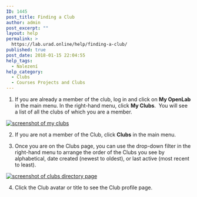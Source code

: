 ```yaml
---
ID: 1445
post_title: Finding a Club
author: admin
post_excerpt: ""
layout: help
permalink: >
  https://lab.urad.online/help/finding-a-club/
published: true
post_date: 2018-01-15 22:04:55
help_tags:
  - Nalezení
help_category:
  - Clubs
  - Courses Projects and Clubs
---
```

1. If you are already a member of the club, log in and click on <strong>My OpenLab</strong> in the main menu. In the right-hand menu, click <strong>My Clubs</strong>.  You will see a list of all the clubs of which you are a member.

<a href="https://lab.urad.online/wp-content/uploads/2012/09/Finding_Club_1_v2.png"><img class="alignnone wp-image-36203 size-full" title="Finding_club_1" src="https://openlab.citytech.cuny.edu/wp-content/uploads/2012/09/Finding_Club_1_v2.png" alt="screenshot of my clubs" /></a>

2. If you are not a member of the Club, click <strong>Clubs</strong> in the main menu.

3. Once you are on the Clubs page, you can use the drop-down filter in the right-hand menu to arrange the order of the Clubs you see by alphabetical, date created (newest to oldest), or last active (most recent to least).

<a href="https://lab.urad.online/wp-content/uploads/2012/09/Finding_Club_2_v2.png"><img class="alignnone wp-image-36205 size-full" title="Finding_club_2" src="https://openlab.citytech.cuny.edu/wp-content/uploads/2012/09/Finding_Club_2_v2.png" alt="screenshot of clubs directory page" /></a>

4. Click the Club avatar or title to see the Club profile page.